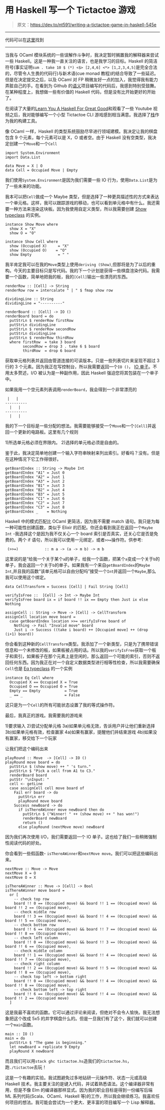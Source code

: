 # 用 Haskell 写一个 Tictactoe 游戏

> 原文：<https://dev.to/nt591/writing-a-tictactoe-game-in-haskell-545e>

* * *

代码可以在[这里](https://github.com/nt591/haskell-playground/blob/master/random/tictactoe.hs)找到

* * *

当我与 OCaml 模块系统的一些误解作斗争时，我决定暂时搁置我的解释器来尝试一些 Haskell。这是一种我一直关注的语言，也是我学习的目标。Haskell 的简洁符号(事实证明`sum . take 10 $ (*) <$> [2,4,6] <*> [1,2,3,4,5]`是完全合法的，尽管令人生畏的代码行)与新术语(cue monad 教程)的结合导致了一些延迟。但是在决定提交之后，以及 OCaml 对 FP 稍微友好一点的加入，我觉得我有能力弄脏自己的手。在看到为 Github 的[语义](https://github.com/github/semantic)项目编写的代码后，我感到特别受鼓舞。在某种程度上，我想做一些有价值的 Haskell 代码，但是没有比开始更好的开始了。

在阅读了大量的[Learn You A Haskell For Great Good](http://learnyouahaskell.com)和观看了一些 Youtube 视频之后，我对能够编写一个小型 Tictactoe CLI 游戏感到相当满意。我选择了[栈](https://docs.haskellstack.org/en/stable/README/)作为我的构建工具。

像 OCaml 一样，Haskell 的类型系统鼓励尽早进行领域建模。我决定让我的棋盘包含 9 个元素，每个元素可以是 X，O 或者空。由于 Haskell 没有空类型，我决定创建一个`Move`和一个`Cell`

```
import System.Environment
import Data.List

data Move = X | O
data Cell = Occupied Move | Empty 
```

我们使用`System.Environment`是因为我们需要一些 IO 行为，使用`Data.List`是为了一些未来的功能。

我本可以把`Cell`做成一个 Maybe 类型，但是选择了一种更具描述性的方式来表达一个单元格。这样，我可以跟踪游戏的移动，也可以看到单元格中有什么。我还需要一种方法来渲染这块板。因为我使用自定义类型，所以我需要创建 [Show typeclass](https://www.haskell.org/tutorial/stdclasses.html) 的实例。

```
instance Show Move where
  show X = "X"
  show O = "O"

instance Show Cell where
  show (Occupied X)     = "X"
  show (Occupied O)    = "O"
  show Empty            = " " 
```

我半肯定我可以在我的`Move`类型上使用`deriving (Show)`,但那将是为了以后的重构。今天的主要目标只是写代码。我的下一个计划是获得一些棋盘渲染代码。我需要一个函数，简单地把我的板，我的`[Cell]`输出一些漂亮的东西。

```
renderRow :: [Cell] -> String
renderRow row = intercalate " | " $ fmap show row

dividingLine :: String
dividingLine = "----------"

renderBoard :: [Cell] -> IO ()
renderBoard board = do
  putStrLn $ renderRow firstRow
  putStrLn dividingLine
  putStrLn $ renderRow secondRow
  putStrLn dividingLine
  putStrLn $ renderRow thirdRow
  where firstRow  = take 3 board
        secondRow = drop 3 . take 6 $ board
        thirdRow  = drop 6 board 
```

获取单元格列表并返回由管道连接的可读版本。只是一些列表切片来呈现不超过 3 行的 3 个元素。因为我正在写控制台，所以我需要返回一个`IO ()`， [IO 单子](http://learnyouahaskell.com/input-and-output)。不用太多赘述，I/O 被认为是一种副作用，因此 Haskell 强迫您将其包装在一个单子中。

如果我用一个空元素列表调用`renderBoard`，我会得到一个非常漂亮的

```
 |   |
----------
  |   |
----------
  |   | 
```

我的下一个目标是一些分配的想法。我需要能够接受一个`Move`和一个`[Cell]`并返回一个更新的电路板。这里有几个规则

1)所选单元格必须在界限内。
2)选择的单元格必须是自由的。

鉴于此，我决定简单地创建一个输入字符串映射来列出索引。好看吗？没有。但是在这种情况下它工作得很好。

```
getBoardIndex :: String -> Maybe Int
getBoardIndex "A1" = Just 0
getBoardIndex "A2" = Just 1
getBoardIndex "A3" = Just 2
getBoardIndex "B1" = Just 3
getBoardIndex "B2" = Just 4
getBoardIndex "B3" = Just 5
getBoardIndex "C1" = Just 6
getBoardIndex "C2" = Just 7
getBoardIndex "C3" = Just 8
getBoardIndex _    = Nothing 
```

Haskell 中的模式匹配比 OCaml 更简洁，因为我不需要 match 语句。我只是为每一种可能性创建函数，类似于 Elixir 的匹配。你还会看到我正在返回一个`Maybe Int` -我选择这个是因为我不仅关心一个 board 索引是否真实，还关心它是否是免费的。两个 if 语句，所以我可以使用一元绑定，或者`>>=`操作符。供参考:

```
 (>>=)            :: m a -> (a -> m b) -> m b 
```

这里说的是“给我一个关于某个`a`的单子，给我一个函数，把某个`a`变成一个关于`b`的单子，我会返回一个关于`b`的单子。如果我有一个来自`getBoardIndex`的`Maybe Int`,并且我的函数“该单元格可以自由分配吗”接受一个`Int`并返回一个`Maybe`,那么我可以使用这个绑定。

```
data CellTransform = Success [Cell] | Fail String [Cell]

verifyIsFree ::  [Cell] -> Int -> Maybe Int
verifyIsFree board ix = if board !! ix == Empty then Just ix else Nothing

assignCell :: String -> Move -> [Cell] -> CellTransform
assignCell location move board =
  case getBoardIndex location >>= verifyIsFree board of
    Nothing -> Fail "Invalid move" board
    Just i -> Success ((take i board) ++ [Occupied move] ++ (drop (i+1) board)) 
```

你会看到这种新的`CellTransform`类型。我添加了一个新类型，只是为了携带错误信息和一个未修改的板，如果板被占用的话。所以我的`verifyIsFree`获取一个板子和索引，如果板子在那个元素上是空闲的，那么返回一个可能的索引，否则不返回任何东西。因为我正在对一个自定义数据类型进行相等性检查，所以我需要确保`Cell`也是 [Eq typeclass](http://hackage.haskell.org/package/base-4.12.0.0/docs/Data-Eq.html)
的一个实例

```
instance Eq Cell where
  Occupied X == Occupied X = True
  Occupied O == Occupied O = True
  Empty == Empty           = True
  _ == _                   = False 
```

这只是为一个`Cell`的所有可能状态设置了我的等式操作符。

最后，我真正的游戏。我需要我的游戏来

1)要求输入
2)尝试分配单元格
3a)如果单元格无效，告诉用户并让他们重新选择
3b)如果单元格有效，检查赢家
4a)如果有赢家，提醒他们并结束游戏
4b)如果没有赢家，移交给下一个玩家

让我们把这个编码出来

```
playRound :: Move  -> [Cell] -> IO ()
playRound move board = do
  putStrLn $ (show move) ++ " 's turn."
  putStrLn $ "Pick a cell from A1 to C3."
  renderBoard board
  putStr "\nInput: "
  cell <- getLine
  case assignCell cell move board of
    Fail err board -> do
      putStrLn err
      playRound move board
    Success newBoard -> do
      if isThereAWinner move newBoard then do
        putStrLn $ ("Winner! " ++ (show move) ++ " has won!")
        renderBoard newBoard
        return ()
      else playRound (nextMove move) newBoard 
```

因为我们再次使用 I/O，我们需要返回一个 IO 单子。这也给了我们一些稍微强制性阅读代码的好处。

你会看到一些假函数- `isThereAWinner`和`nextMove move`。我们可以把这些编码出来。

```
nextMove :: Move -> Move
nextMove X = O
nextMove O = X

isThereAWinner :: Move -> [Cell] -> Bool
isThereAWinner move board =
  or [
    -- check top row
    board !! 0 == (Occupied move) && board !! 1 == (Occupied move) && board !! 2 == (Occupied move),
    -- check middle row
    board !! 3 == (Occupied move) && board !! 4 == (Occupied move) && board !! 5 == (Occupied move),
    -- check bottom row
    board !! 6 == (Occupied move) && board !! 7 == (Occupied move) && board !! 8 == (Occupied move),
    -- check left column
    board !! 0 == (Occupied move) && board !! 3 == (Occupied move) && board !! 6 == (Occupied move),
    -- check middle column
    board !! 1 == (Occupied move) && board !! 4 == (Occupied move) && board !! 7 == (Occupied move),
    -- check right column
    board !! 2 == (Occupied move) && board !! 5 == (Occupied move) && board !! 8 == (Occupied move),
    -- check top left -> bottom right
    board !! 0 == (Occupied move) && board !! 4 == (Occupied move) && board !! 8 == (Occupied move),
    -- check bottom left -> top right
    board !! 6 == (Occupied move) && board !! 4 == (Occupied move) && board !! 2 == (Occupied move)
  ] 
```

这是我最不喜欢的函数。它可以通过评论来阅读，但绝对不会令人愉快。我无法想象把这个改成 5x5 的井字棋盘什么的。但是一旦我们有了这个，我们就可以创建一个`main`函数。

```
main :: IO ()
main = do
  putStrLn $ "The game is beginning."
  let newBoard = replicate 9 Empty
  playRound X newBoard 
```

而且我们可以用`stack ghc tictactoe.hs`造我们的`tictactoe.hs`，跑`./tictactoe`去玩！

这是一个有趣的实验。我试图避免过多地钻研一元操作符、状态一元或高级 Haskell 技术。我主要关注的是键入代码，并试着熟悉语法。这个编译器非常有用，但是不像 Elm 的编译器那样显式。因为我的职业目标是得到一份编写后端 ML 系列代码(Scala、OCaml、Haskell 等)的工作，所以我会继续练习。我喜欢任何项目的想法。我可能会尝试为一个更大、更丰富的项目编写一个 Lisp 解释器。